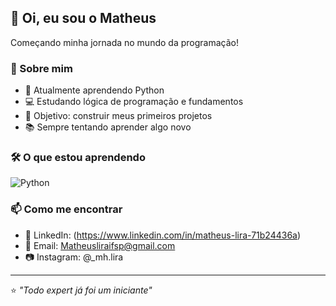 ## 👋 Oi, eu sou o Matheus

Começando minha jornada no mundo da programação!

### 🐍 Sobre mim

- 🌱 Atualmente aprendendo Python
- 💻 Estudando lógica de programação e fundamentos
- 🎯 Objetivo: construir meus primeiros projetos
- 📚 Sempre tentando aprender algo novo

### 🛠️ O que estou aprendendo

![Python](https://img.shields.io/badge/Python-3776AB?style=for-the-badge&logo=python&logoColor=white)

### 📫 Como me encontrar

- 💼 LinkedIn: (https://www.linkedin.com/in/matheus-lira-71b24436a)
- 📧 Email: Matheusliraifsp@gmail.com
- 📷 Instagram: @_mh.lira

---

⭐ *"Todo expert já foi um iniciante"*
